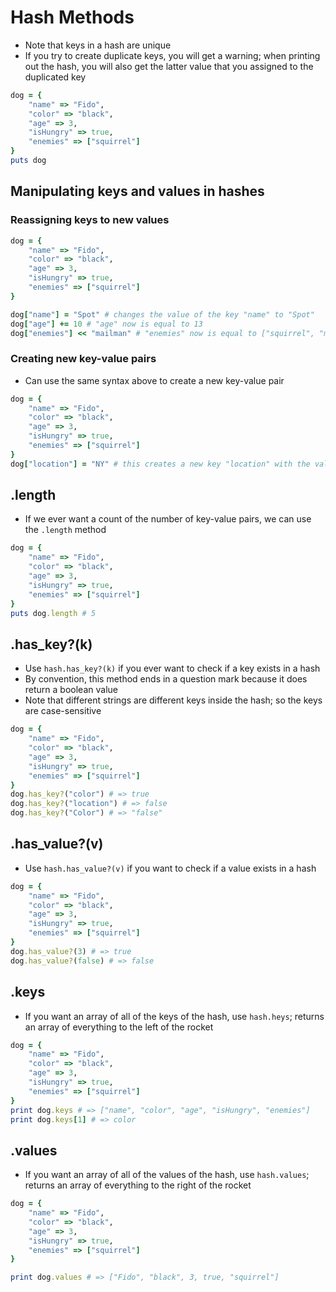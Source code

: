 # Hash Methods

* Note that keys in a hash are unique
* If you try to create duplicate keys, you will get a warning; when printing out the hash, you will also get the latter value that you assigned to the duplicated key

```ruby
dog = {
	"name" => "Fido",
	"color" => "black",
	"age" => 3,
	"isHungry" => true,
	"enemies" => ["squirrel"]
}
puts dog
```

## Manipulating keys and values in hashes

### Reassigning keys to new values

```ruby
dog = {
	"name" => "Fido",
	"color" => "black",
	"age" => 3,
	"isHungry" => true,
	"enemies" => ["squirrel"]
}

dog["name"] = "Spot" # changes the value of the key "name" to "Spot"
dog["age"] += 10 # "age" now is equal to 13
dog["enemies"] << "mailman" # "enemies" now is equal to ["squirrel", "mailman"]
```
### Creating new key-value pairs

* Can use the same syntax above to create a new key-value pair

```ruby
dog = {
	"name" => "Fido",
	"color" => "black",
	"age" => 3,
	"isHungry" => true,
	"enemies" => ["squirrel"]
}
dog["location"] = "NY" # this creates a new key "location" with the value "NY"
```

## .length

* If we ever want a count of the number of key-value pairs, we can use the `.length` method

```ruby
dog = {
	"name" => "Fido",
	"color" => "black",
	"age" => 3,
	"isHungry" => true,
	"enemies" => ["squirrel"]
}
puts dog.length # 5
```

## .has_key?(k)

* Use `hash.has_key?(k)` if you ever want to check if a key exists in a hash
* By convention, this method ends in a question mark because it does return a boolean value
* Note that different strings are different keys inside the hash; so the keys are case-sensitive

```ruby
dog = {
	"name" => "Fido",
	"color" => "black",
	"age" => 3,
	"isHungry" => true,
	"enemies" => ["squirrel"]
}
dog.has_key?("color") # => true
dog.has_key?("location") # => false
dog.has_key?("Color") # => "false"
```

## .has_value?(v)

* Use `hash.has_value?(v)` if you want to check if a value exists in a hash

```ruby
dog = {
	"name" => "Fido",
	"color" => "black",
	"age" => 3,
	"isHungry" => true,
	"enemies" => ["squirrel"]
}
dog.has_value?(3) # => true
dog.has_value?(false) # => false
```

## .keys

* If you want an array of all of the keys of the hash, use `hash.heys`; returns an array of everything to the left of the rocket

```ruby
dog = {
	"name" => "Fido",
	"color" => "black",
	"age" => 3,
	"isHungry" => true,
	"enemies" => ["squirrel"]
}
print dog.keys # => ["name", "color", "age", "isHungry", "enemies"]
print dog.keys[1] # => color
```
## .values

* If you want an array of all of the values of the hash, use `hash.values`; returns an array of everything to the right of the rocket

```ruby
dog = {
	"name" => "Fido",
	"color" => "black",
	"age" => 3,
	"isHungry" => true,
	"enemies" => ["squirrel"]
}

print dog.values # => ["Fido", "black", 3, true, "squirrel"]
```